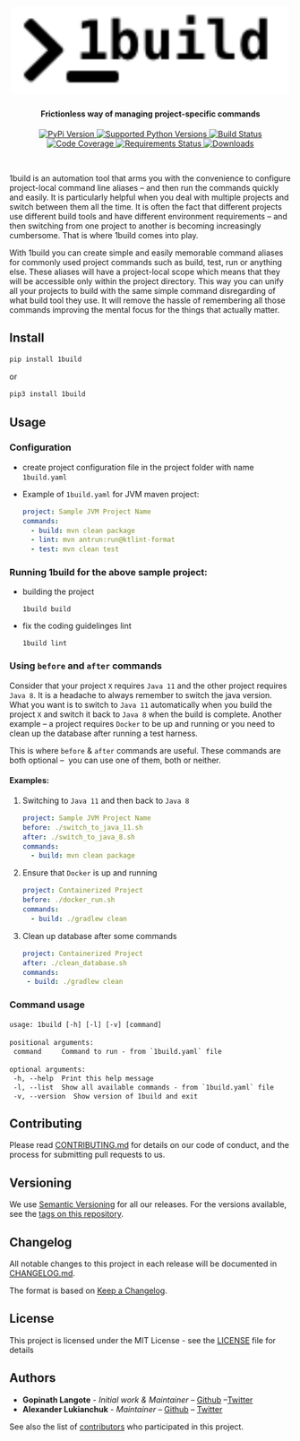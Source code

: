 <h1 align="center">
  <br>
  <a href="https://github.com/gopinath-langote/1build">
    <img src="https://github.com/gopinath-langote/1build/blob/master/docs/assets/1build-logo.png?raw=true" alt="1build" width="500"></a>
  <br>
</h1>

<h4 align="center">Frictionless way of managing project-specific commands</h4>

<p align="center">
  <a href="https://pypi.org/project/1build/">
    <img src="https://img.shields.io/pypi/v/1build.svg" alt="PyPi Version">
  </a>
  <a href="https://pypi.org/project/1build/">
    <img src="https://img.shields.io/pypi/pyversions/1build.svg" alt="Supported Python Versions">
  </a>
  <a href="https://travis-ci.org/gopinath-langote/1build">
      <img src="https://travis-ci.org/gopinath-langote/1build.svg?branch=master" alt="Build Status">
  </a>
  <a href="https://codecov.io/gh/gopinath-langote/1build">
      <img src="https://img.shields.io/codecov/c/gh/gopinath-langote/1build.svg" alt="Code Coverage">
  </a>
  <a href="https://requires.io/github/gopinath-langote/1build/requirements/?branch=master">
    <img src="https://requires.io/github/gopinath-langote/1build/requirements.svg?branch=master" alt="Requirements Status">
  </a>
  <a href="https://pypi.org/project/1build">
    <img src="https://img.shields.io/pypi/dm/1build.svg" alt="Downloads">
  </a>
</p>

<br>

1build is an automation tool that arms you with the convenience to configure project-local command line aliases – and then 
run the commands quickly and easily. It is particularly helpful when you deal with multiple projects and switch between 
them all the time. It is often the fact that different projects use different build tools and have different environment 
requirements – and then switching from one project to another is becoming increasingly cumbersome. That is where 1build comes 
into play.

With 1build you can create simple and easily memorable command aliases for commonly used project commands such as build, 
test, run or anything else. These aliases will have a project-local scope which means that they will be accessible only 
within the project directory. This way you can unify all your projects to build with the same simple command disregarding 
of what build tool they use. It will remove the hassle of remembering all those commands improving the mental focus for 
the things that actually matter.

## Install

```bash
pip install 1build
```

or

```bash
pip3 install 1build
```

## Usage

### Configuration

- create project configuration file in the project folder with name `1build.yaml`

- Example of `1build.yaml` for JVM maven project:
    ```yaml
    project: Sample JVM Project Name
    commands:
      - build: mvn clean package
      - lint: mvn antrun:run@ktlint-format
      - test: mvn clean test
    ```

### Running 1build for the above sample project:

- building the project
  ```console
  1build build
  ```

- fix the coding guidelinges lint
  ```console
  1build lint
  ```

### Using `before` and `after` commands
Consider that your project `X` requires `Java 11` and the other project requires `Java 8`. It is a headache to always 
remember to switch the java version. What you want is to switch to `Java 11` automatically when you build the project 
`X` and switch it back to `Java 8` when the build is complete. Another example – a project requires `Docker` to be up 
and running or you need to clean up the database after running a test harness.

This is where `before` & `after` commands are useful. These commands are both optional – 
you can use one of them, both or neither.

#### Examples:
1. Switching to `Java 11` and then back to `Java 8`
    ```yaml
    project: Sample JVM Project Name
    before: ./switch_to_java_11.sh
    after: ./switch_to_java_8.sh
    commands:
      - build: mvn clean package
    ```

2. Ensure that `Docker` is up and running
    ```yaml
    project: Containerized Project
    before: ./docker_run.sh
    commands:
      - build: ./gradlew clean 
    ```

3. Clean up database after some commands
     ```yaml
    project: Containerized Project
    after: ./clean_database.sh
    commands:
      - build: ./gradlew clean 
    ```

### Command usage
 ```text
usage: 1build [-h] [-l] [-v] [command]

positional arguments:
  command     Command to run - from `1build.yaml` file

optional arguments:
  -h, --help  Print this help message
  -l, --list  Show all available commands - from `1build.yaml` file
  -v, --version  Show version of 1build and exit
```

## Contributing

Please read [CONTRIBUTING.md](https://github.com/gopinath-langote/1build/blob/master/CONTRIBUTING.md) for details on our code of conduct, and the process for submitting pull requests to us.

## Versioning

We use [Semantic Versioning](http://semver.org/) for all our releases. For the versions available, see the [tags on this repository](https://github.com/gopinath-langote/1build/tags). 

## Changelog
All notable changes to this project in each release will be documented in [CHANGELOG.md](https://github.com/gopinath-langote/1build/blob/master/docs/CHANGELOG.md).

The format is based on [Keep a Changelog](https://keepachangelog.com/en/1.0.0/).

## License

This project is licensed under the MIT License - see the [LICENSE](LICENSE) file for details

## Authors

* **Gopinath Langote** - *Initial work & Maintainer* – [Github](https://github.com/gopinath-langote/) –[Twitter](https://twitter.com/GopinathLangote)
* **Alexander Lukianchuk** - *Maintainer* – [Github](https://github.com/landpro) – [Twitter](https://twitter.com/landpro)

See also the list of [contributors](https://github.com/gopinath-langote/1build/contributors) who participated in this project.

